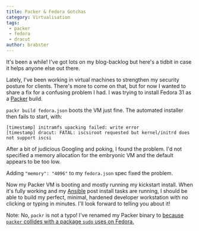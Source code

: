 ```yaml
---
title: Packer & Fedora Gotchas
category: Virtualisation
tags:
 - packer
 - fedora
 - dracut
author: brabster
---
```


It's been a while!
I've got lots on my blog-backlog but here's a tidbit in case it helps anyone else out there.

Lately, I've been working in virtual machines to strengthen my security posture for clients.
There's more to come on that, but for now I wanted to share a fix for a confusing problem I had.
I was trying to install Fedora 31 as a [Packer](https://www.packer.io/) build.

`packr build fedora.json` boots the VM just fine. The automated installer then fails to start, with:

```
[timestamp] initramfs upacking failed: write error
[timestamp] dracut: FATAL: iscsiroot requested but kernel/initrd does not support iscsi
```

After a bit of judicious Googling and poking, I found the problem.
I'd not specified a memory allocation for the embryonic VM and the default appears to be too low.

Adding `"memory": "4096"` to my `fedora.json` spec fixed the problem.

Now my Packer VM is booting and mostly running my kickstart install.
When it's fully working and my [Ansible](https://www.ansible.com/) post install tasks are running,
I should be able to build my perfect, minimal, hardened developer workstation with no clicking or typing in minutes.
I'll look forward to telling you about it!

Note: No, `packr` is not a typo! I've renamed my Packer binary to [because `packer` collides with a package `sudo` uses on Fedora.](https://github.com/cracklib/cracklib/issues/7)
